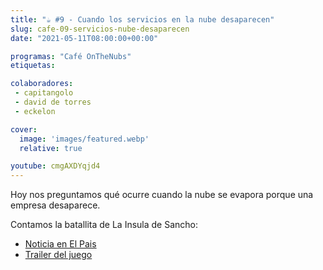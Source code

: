 ```yaml
---
title: "☕️ #9 - Cuando los servicios en la nube desaparecen"
slug: cafe-09-servicios-nube-desaparecen
date: "2021-05-11T08:00:00+00:00"

programas: "Café OnTheNubs"
etiquetas:

colaboradores:
 - capitangolo
 - david de torres
 - eckelon

cover:
  image: 'images/featured.webp'
  relative: true

youtube: cmgAXDYqjd4
---
```


Hoy nos preguntamos qué ocurre cuando la nube se evapora porque una empresa desaparece.

Contamos la batallita de La Insula de Sancho:
* [Noticia en El Pais](https://elpais.com/diario/2005/12/22/ciberpais/1135220544_850215.html)
* [Trailer del juego](https://www.youtube.com/watch?v=Lv3Yklu0bHY)
